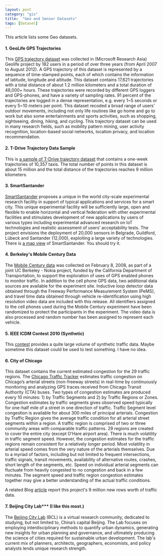 ```yaml
---
layout: post
category: "gis"
title:  "Geo and Sensor Datasets"
tags: [Dataset]
---
```


This article lists some Geo datasets.

#### 1. GeoLife GPS Trajectories

This [GPS trajectory dataset](http://research.microsoft.com/en-us/downloads/b16d359d-d164-469e-9fd4-daa38f2b2e13/) was collected in (Microsoft Research Asia) Geolife project by 182 users in a period of over three years (from April 2007 to August 2012). A GPS trajectory of this dataset is represented by a sequence of time-stamped points, each of which contains the information of latitude, longitude and altitude. This dataset contains 17,621 trajectories with a total distance of about 1.2 million kilometers and a total duration of 48,000+ hours. These trajectories were recorded by different GPS loggers and GPS-phones, and have a variety of sampling rates. 91 percent of the trajectories are logged in a dense representation, e.g. every 1~5 seconds or every 5~10 meters per point. This dataset recoded a broad range of users’ outdoor movements, including not only life routines like go home and go to work but also some entertainments and sports activities, such as shopping, sightseeing, dining, hiking, and cycling. This trajectory dataset can be used in many research fields, such as mobility pattern mining, user activity recognition, location-based social networks, location privacy, and location recommendation. 

#### 2. T-Drive Trajectory Data Sample

This is [a sample of T-Drive trajectory dataset](http://research.microsoft.com/apps/pubs/?id=152883) that contains a one-week trajectories of 10,357 taxis. The total number of points in this dataset is about 15 million and the total distance of the trajectories reaches 9 million kilometers.

#### 3. SmartSantander

[SmartSantander](http://www.smartsantander.eu) proposes a unique in the world city-scale experimental research facility in support of typical applications and services for a smart city. This unique experimental facility will be sufficiently large, open and flexible to enable horizontal and vertical federation with other experimental facilities and stimulates development of new applications by users of various types including experimental advanced research on IoT technologies and realistic assessment of users’ acceptability tests. The project envisions the deployment of 20,000 sensors in Belgrade, Guildford, Lübeck and Santander (12,000), exploiting a large variety of technologies. There is [a map view](http://maps.smartsantander.eu) of SmartSantander. You should try it.


#### 4. Berkeley's Mobile Century Data

The [Mobile Century data](http://traffic.berkeley.edu/project/downloads/mobilecenturydata) was collected on February 8, 2008, as part of a joint UC Berkeley - Nokia project, funded by the California Department of Transportation, to support the exploration of uses of GPS enabled phones to monitor traffic. In addition to the cell phone GPS data, two additional data sources are available for the experiment site. Inductive loop detector data obtained through the Freeway Performance Measurement System (PeMS), and travel time data obtained through vehicle re-identification using high resolution video data are included with this release. All identifiers assigned to the cell phones used during the Mobile Century experiment have been randomized to protect the participants in the experiment. The video data is also processed and random number has been assigned to represent each vehicle. 

#### 5. IEEE ICDM Contest 2010 (Synthetic)

This [contest](http://tunedit.org/challenge/IEEE-ICDM-2010/gps) provides a quite large volume of synthetic traffic data. Maybe sometime this dataset could be used to test something. I have no idea.

#### 6. City of Chicago

This dataset contains the current estimated congestion for the 29 traffic regions. The [Chicago Traffic Tracker](https://data.cityofchicago.org/Transportation/Chicago-Traffic-Tracker-Congestion-Estimates-by-Re/t2qc-9pjd) estimates traffic congestion on Chicago’s arterial streets (non-freeway streets) in real-time by continuously monitoring and analyzing GPS traces received from Chicago Transit Authority (CTA) buses. Two types of congestion estimates are produced every 10 minutes: 1) by Traffic Segments and 2) by Traffic Regions or Zones. Congestion estimates by traffic segments gives observed speed typically for one-half mile of a street in one direction of traffic. Traffic Segment level congestion is available for about 300 miles of principal arterials. Congestion by Traffic Region gives the average traffic condition for all arterial street segments within a region. A traffic region is comprised of two or three community areas with comparable traffic patterns. 29 regions are created to cover the entire city (except O’Hare airport area). There is much volatility in traffic segment speed. However, the congestion estimates for the traffic regions remain consistent for a relatively longer period. Most volatility in arterial speed comes from the very nature of the arterials themselves. Due to a myriad of factors, including but not limited to frequent intersections, traffic signals, transit movements, availability of alternative routes, crashes, short length of the segments, etc. Speed on individual arterial segments can fluctuate from heavily congested to no congestion and back in a few minutes. The segment speed and traffic region congestion estimates together may give a better understanding of the actual traffic conditions.

A related Blog [article](http://wbezdata.tumblr.com/post/46446630030/new-data-set-alert-9-million-new-rows-worth-of-traffic) report this project's 9 million new rows worth of traffic data.

#### 7. Beijing City Lab*** (I like this most.)

The [Beijing City Lab](http://www.beijingcitylab.com) (BCL) is a virtual research community, dedicated to studying, but not limited to, China’s capital Beijing. The Lab focuses on employing interdisciplinary methods to quantify urban dynamics, generating new insights for urban planning and governance, and ultimately producing the science of cities required for sustainable urban development. The lab's current mix of planners, architects, geographers, economists, and policy analysts lends unique research strength.


